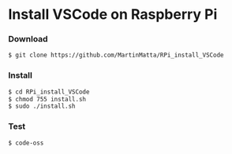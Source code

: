 # Install VSCode on Raspberry Pi

 ### Download
```sh
$ git clone https://github.com/MartinMatta/RPi_install_VSCode
```
### Install
```sh
$ cd RPi_install_VSCode
$ chmod 755 install.sh
$ sudo ./install.sh
```
### Test
```sh
$ code-oss
```
